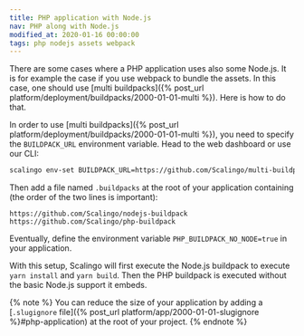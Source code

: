 ```yaml
---
title: PHP application with Node.js
nav: PHP along with Node.js
modified_at: 2020-01-16 00:00:00
tags: php nodejs assets webpack
---
```


There are some cases where a PHP application uses also some Node.js. It is for
example the case if you use webpack to bundle the assets. In this case, one
should use [multi buildpacks]({% post_url
platform/deployment/buildpacks/2000-01-01-multi %}). Here is how to do that.

In order to use [multi buildpacks]({% post_url
platform/deployment/buildpacks/2000-01-01-multi %}), you need to specify the
`BUILDPACK_URL` environment variable. Head to the web dashboard or use our CLI:

```bash
scalingo env-set BUILDPACK_URL=https://github.com/Scalingo/multi-buildpack.git
```

Then add a file named `.buildpacks` at the root of your application containing
(the order of the two lines is important):

```text
https://github.com/Scalingo/nodejs-buildpack
https://github.com/Scalingo/php-buildpack
```

Eventually, define the environment variable `PHP_BUILDPACK_NO_NODE=true` in your
application.

With this setup, Scalingo will first execute the Node.js buildpack to execute
`yarn install` and `yarn build`. Then the PHP buildpack is executed without the
basic Node.js support it embeds.

{% note %}
You can reduce the size of your application by adding a [`.slugignore` file]({%
post_url platform/app/2000-01-01-slugignore %}#php-application) at the root of
your project.
{% endnote %}
